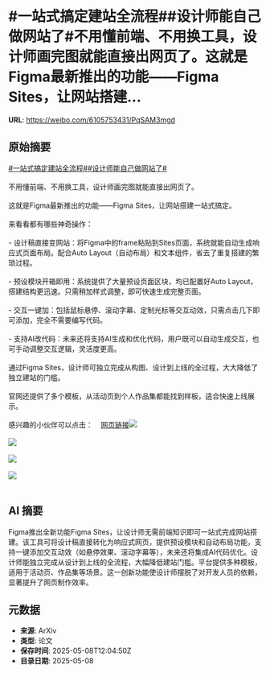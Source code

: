 # #一站式搞定建站全流程##设计师能自己做网站了#不用懂前端、不用换工具，设计师画完图就能直接出网页了。这就是Figma最新推出的功能——Figma Sites，让网站搭建...

**URL**: https://weibo.com/6105753431/PqSAM3mgd

## 原始摘要

<a href="https://m.weibo.cn/search?containerid=231522type%3D1%26t%3D10%26q%3D%23%E4%B8%80%E7%AB%99%E5%BC%8F%E6%90%9E%E5%AE%9A%E5%BB%BA%E7%AB%99%E5%85%A8%E6%B5%81%E7%A8%8B%23&amp;extparam=%23%E4%B8%80%E7%AB%99%E5%BC%8F%E6%90%9E%E5%AE%9A%E5%BB%BA%E7%AB%99%E5%85%A8%E6%B5%81%E7%A8%8B%23" data-hide=""><span class="surl-text">#一站式搞定建站全流程#</span></a><a href="https://m.weibo.cn/search?containerid=231522type%3D1%26t%3D10%26q%3D%23%E8%AE%BE%E8%AE%A1%E5%B8%88%E8%83%BD%E8%87%AA%E5%B7%B1%E5%81%9A%E7%BD%91%E7%AB%99%E4%BA%86%23&amp;extparam=%23%E8%AE%BE%E8%AE%A1%E5%B8%88%E8%83%BD%E8%87%AA%E5%B7%B1%E5%81%9A%E7%BD%91%E7%AB%99%E4%BA%86%23" data-hide=""><span class="surl-text">#设计师能自己做网站了#</span></a><br><br>不用懂前端、不用换工具，设计师画完图就能直接出网页了。<br><br>这就是Figma最新推出的功能——Figma Sites，让网站搭建一站式搞定。<br><br>来看看都有哪些神奇操作：<br><br>- 设计稿直接变网站：将Figma中的frame粘贴到Sites页面，系统就能自动生成响应式页面布局。配合Auto Layout（自动布局）和文本组件，省去了重复搭建的繁琐过程。<br><br>- 预设模块开箱即用：系统提供了大量预设页面区块，均已配置好Auto Layout，搭建结构更迅速。只需稍加样式调整，即可快速生成完整页面。<br><br>- 交互一键加：包括鼠标悬停、滚动字幕、定制光标等交互动效，只需点击几下即可添加，完全不需要编写代码。<br><br>- 支持AI改代码：未来还将支持AI生成和优化代码，用户既可以自动生成交互，也可手动调整交互逻辑，灵活度更高。<br><br>通过Figma Sites，设计师可独立完成从构图、设计到上线的全过程，大大降低了独立建站的门槛。<br><br>官网还提供了多个模板，从活动页到个人作品集都能找到样板，适合快速上线展示。<br><br>感兴趣的小伙伴可以点击：<a href="https://weibo.cn/sinaurl?u=https%3A%2F%2Fwww.figma.com%2Fsites%2F" data-hide=""><span class="url-icon"><img style="width: 1rem;height: 1rem" src="https://h5.sinaimg.cn/upload/2015/09/25/3/timeline_card_small_web_default.png" referrerpolicy="no-referrer"></span><span class="surl-text">网页链接</span></a><img style="" src="https://tvax3.sinaimg.cn/large/006Fd7o3gy1i185mwvqs3g30lq0g47wi.gif" referrerpolicy="no-referrer"><br><br><img style="" src="https://tvax3.sinaimg.cn/large/006Fd7o3gy1i185mx8c6sg30lq0g8x6q.gif" referrerpolicy="no-referrer"><br><br><img style="" src="https://tvax2.sinaimg.cn/large/006Fd7o3gy1i185n04h8qg30lq0g81l5.gif" referrerpolicy="no-referrer"><br><br><img style="" src="https://tvax4.sinaimg.cn/large/006Fd7o3gy1i185mww43ag30lq0g8b2a.gif" referrerpolicy="no-referrer"><br><br>

## AI 摘要

Figma推出全新功能Figma Sites，让设计师无需前端知识即可一站式完成网站搭建。该工具可将设计稿直接转化为响应式网页，提供预设模块和自动布局功能，支持一键添加交互动效（如悬停效果、滚动字幕等），未来还将集成AI代码优化。设计师能独立完成从设计到上线的全流程，大幅降低建站门槛。平台提供多种模板，适用于活动页、作品集等场景。这一创新功能使设计师摆脱了对开发人员的依赖，显著提升了网页制作效率。

## 元数据

- **来源**: ArXiv
- **类型**: 论文
- **保存时间**: 2025-05-08T12:04:50Z
- **目录日期**: 2025-05-08
